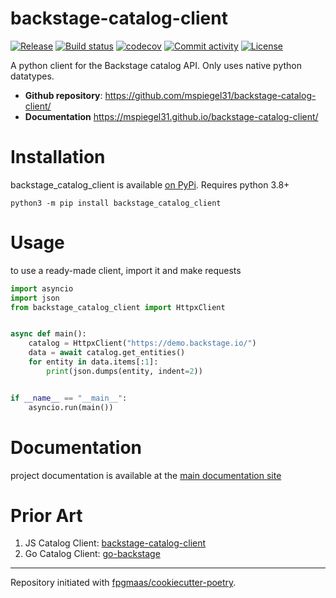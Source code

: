 # backstage-catalog-client

[![Release](https://img.shields.io/github/v/release/mspiegel31/backstage-catalog-client)](https://img.shields.io/github/v/release/mspiegel31/backstage-catalog-client)
[![Build status](https://img.shields.io/github/actions/workflow/status/mspiegel31/backstage-catalog-client/main.yml?branch=main)](https://github.com/mspiegel31/backstage-catalog-client/actions/workflows/main.yml?query=branch%3Amain)
[![codecov](https://codecov.io/gh/mspiegel31/backstage-catalog-client/branch/main/graph/badge.svg)](https://codecov.io/gh/mspiegel31/backstage-catalog-client)
[![Commit activity](https://img.shields.io/github/commit-activity/m/mspiegel31/backstage-catalog-client)](https://img.shields.io/github/commit-activity/m/mspiegel31/backstage-catalog-client)
[![License](https://img.shields.io/github/license/mspiegel31/backstage-catalog-client)](https://img.shields.io/github/license/mspiegel31/backstage-catalog-client)

A python client for the Backstage catalog API. Only uses native python datatypes.

- **Github repository**: <https://github.com/mspiegel31/backstage-catalog-client/>
- **Documentation** <https://mspiegel31.github.io/backstage-catalog-client/>

# Installation

backstage_catalog_client is available [on PyPi](https://pypi.org/project/backstage_catalog_client/). Requires python 3.8+

```
python3 -m pip install backstage_catalog_client
```

# Usage

to use a ready-made client, import it and make requests

```python
import asyncio
import json
from backstage_catalog_client import HttpxClient


async def main():
    catalog = HttpxClient("https://demo.backstage.io/")
    data = await catalog.get_entities()
    for entity in data.items[:1]:
        print(json.dumps(entity, indent=2))


if __name__ == "__main__":
    asyncio.run(main())
```

# Documentation

project documentation is available at the [main documentation site](https://mspiegel31.github.io/backstage-catalog-client/)

# Prior Art

1. JS Catalog Client: [backstage-catalog-client](https://www.npmjs.com/package/@backstage/catalog-client)
1. Go Catalog Client: [go-backstage](https://github.com/tdabasinskas/go-backstage)

---

Repository initiated with [fpgmaas/cookiecutter-poetry](https://github.com/fpgmaas/cookiecutter-poetry).
